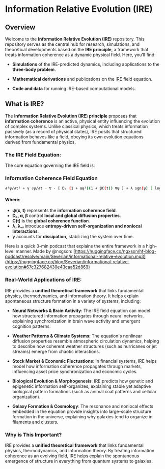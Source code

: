 # Information Relative Evolution (IRE)

## Overview

Welcome to the **Information Relative Evolution (IRE)** repository. This repository serves as the central hub for research, simulations, and theoretical developments based on the **IRE principle**, a framework that treats information coherence as a dynamic physical field. Here, you'll find:

- **Simulations** of the IRE-predicted dynamics, including applications to the **three-body problem**.

- **Mathematical derivations** and publications on the IRE field equation.

- **Code and data** for running IRE-based computational models.

## What is IRE?

The **Information Relative Evolution (IRE) principle** proposes that **information coherence** is an active, physical entity influencing the evolution of complex systems. Unlike classical physics, which treats information passively (as a record of physical states), IRE posits that structured information behaves like a field, obeying its own evolution equations derived from fundamental physics.

### The IRE Field Equation:

The core equation governing the IRE field is:

### Information Coherence Field Equation
```bash
∂²ψ/∂t² + γ ∂ψ/∂t - ∇ · [ D₀ (1 + αψ²)(1 + βC(t)) ∇ψ ] + λ sgn(ψ) [ log(|ψ| + ε) + 1 ] - λₙₗ ∫ d𝑥' K(𝑥 - 𝑥') ψ(𝑥', t) = 0
```
#### Where:
- **ψ(x, t)** represents the **information coherence field**.  
- **D₀, α, β** control **local and global diffusion properties**.  
- **C(t)** is the **global coherence function**.  
- **λ, λₙₗ** introduce **entropy-driven self-organization and nonlocal interactions**.  
- **γ** accounts for **dissipation**, stabilizing the system over time.  

Here is a quick 3-min podcast that explains the entire framework in a high-level manner. Made by @nxgson: [https://huggingface.co/ngxson/hf-blog-podcast/resolve/main/Severian/informational-relative-evolution.mp3](https://huggingface.co/blog/Severian/informational-relative-evolution#67c327682430e43caa52d869)

### Real-World Applications of IRE:

IRE provides a **unified theoretical framework** that links fundamental physics, thermodynamics, and information theory. It helps explain spontaneous structure formation in a variety of systems, including:

- **Neural Networks & Brain Activity**: The IRE field equation can model how structured information propagates through neural networks, explaining synchronization in brain wave activity and emergent cognition patterns.
  
- **Weather Patterns & Climate Systems**: The equation's nonlinear diffusion properties resemble atmospheric circulation dynamics, helping to describe how coherent weather structures (such as hurricanes or jet streams) emerge from chaotic interactions.

- **Stock Market & Economic Fluctuations**: In financial systems, IRE helps model how information coherence propagates through markets, influencing asset price synchronization and economic cycles.

- **Biological Evolution & Morphogenesis**: IRE predicts how genetic and epigenetic information self-organizes, explaining stable yet adaptive biological pattern formations (such as animal coat patterns and cellular organization).

- **Galaxy Formation & Cosmology**: The resonance and nonlocal effects embedded in the equation provide insights into large-scale structure formation in the universe, explaining why galaxies tend to organize in filaments and clusters.

### Why is This Important?

IRE provides a **unified theoretical framework** that links fundamental physics, thermodynamics, and information theory. By treating information coherence as an evolving field, IRE helps explain the spontaneous emergence of structure in everything from quantum systems to galaxies.
